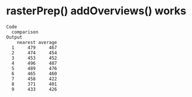 # rasterPrep() addOverviews() works

    Code
      comparison
    Output
        nearest average
      1     479     467
      2     474     454
      3     453     452
      4     496     487
      5     489     476
      6     465     460
      7     458     422
      8     371     401
      9     433     426

